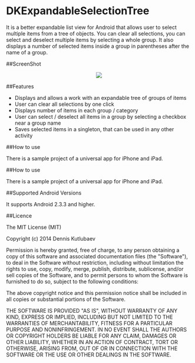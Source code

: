 DKExpandableSelectionTree
=========================

It is a better expandable list view for Android that allows user to select multiple items from a tree of objects. You can clear all selections, you can select and deselect multiple items by selecting a whole group. It also displays a number of selected items inside a group in parentheses after the name of a group.

##ScreenShot

<p align="center"><img src="https://github.com/wzbozon/DKExpandableSelectionTree/blob/master/DKExpandableSelectionTree.png?raw=true"></p>

##Features
* Displays and allows a work with an expandable tree of groups of items
* User can clear all selections by one click
* Displays number of items in each group / category
* User can select / deselect all items in a group by selecting a checkbox near a group name
* Saves selected items in a singleton, that can be used in any other activity

##How to use

There is a sample project of a universal app for iPhone and iPad.

##How to use

There is a sample project of a universal app for iPhone and iPad.

##Supported Android Versions

It supports Android 2.3.3 and higher.

##Licence

The MIT License (MIT)

Copyright (c) 2014 Dennis Kutlubaev

Permission is hereby granted, free of charge, to any person obtaining a copy
of this software and associated documentation files (the "Software"), to deal
in the Software without restriction, including without limitation the rights
to use, copy, modify, merge, publish, distribute, sublicense, and/or sell
copies of the Software, and to permit persons to whom the Software is
furnished to do so, subject to the following conditions:

The above copyright notice and this permission notice shall be included in all
copies or substantial portions of the Software.

THE SOFTWARE IS PROVIDED "AS IS", WITHOUT WARRANTY OF ANY KIND, EXPRESS OR
IMPLIED, INCLUDING BUT NOT LIMITED TO THE WARRANTIES OF MERCHANTABILITY,
FITNESS FOR A PARTICULAR PURPOSE AND NONINFRINGEMENT. IN NO EVENT SHALL THE
AUTHORS OR COPYRIGHT HOLDERS BE LIABLE FOR ANY CLAIM, DAMAGES OR OTHER
LIABILITY, WHETHER IN AN ACTION OF CONTRACT, TORT OR OTHERWISE, ARISING FROM,
OUT OF OR IN CONNECTION WITH THE SOFTWARE OR THE USE OR OTHER DEALINGS IN THE
SOFTWARE.
